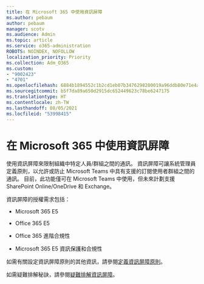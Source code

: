 ```yaml
---
title: 在 Microsoft 365 中使用資訊屏障
ms.author: pebaum
author: pebaum
manager: scotv
ms.audience: Admin
ms.topic: article
ms.service: o365-administration
ROBOTS: NOINDEX, NOFOLLOW
localization_priority: Priority
ms.collection: Adm_O365
ms.custom:
- "9002423"
- "4701"
ms.openlocfilehash: 6884b1894552c1b2cd1eb07b3476298200019a96ddb80e71e4ab5138015b40ac
ms.sourcegitcommit: b5f7da89a650d2915dc652449623c78be6247175
ms.translationtype: HT
ms.contentlocale: zh-TW
ms.lasthandoff: 08/05/2021
ms.locfileid: "53998415"
---
```

# <a name="using-information-barriers-in-microsoft-365"></a>在 Microsoft 365 中使用資訊屏障

使用資訊屏障來限制組織中特定人員/群組之間的通訊。 資訊屏障可讓系統管理員定義原則，以允許或防止 Microsoft Teams 中具有支援的訂閱使用者群組之間的通訊。  目前，此功能僅可在 Microsoft Teams 中使用，但未來計劃支援 SharePoint Online/OneDrive 和 Exchange。

資訊屏障的授權需求包括：

- Microsoft 365 E5

- Office 365 E5

- Office 365 進階合規性

- Microsoft 365 E5 資訊保護和合規性

如需有關設定資訊屏障原則的其他資訊，請參閱[定義資訊屏障原則](https://docs.microsoft.com/microsoft-365/compliance/information-barriers-policies)。

如需疑難排解秘訣，請參閱[疑難排解資訊屏障](https://docs.microsoft.com/microsoft-365/compliance/information-barriers-troubleshooting)。

